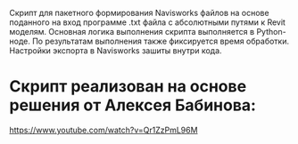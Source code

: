 Скрипт для пакетного формирования Navisworks файлов на основе поданного на вход программе .txt файла с абсолютными путями к Revit моделям.
Основная логика выполнения скрипта выполняется в Python-ноде. По результатам выполнения также фиксируется время обработки.
Настройки экспорта в Navisworks зашиты внутри кода.

# Скрипт реализован на основе решения от Алексея Бабинова:
https://www.youtube.com/watch?v=Qr1ZzPmL96M
